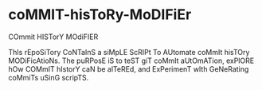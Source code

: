 # coMMIT-hisToRy-MoDIFiEr
COmmit HISTorY MOdiFIER

ThIs rEpoSiTory CoNTaInS a siMpLE ScRIPt To AUtomate coMmIt hisTOry MODiFicAtioNs. The puRPosE iS to teST giT coMmIt aUtOmATion, exPlORE hOw COMmIT hIstorY caN be alTeREd, and ExPerimenT wIth GeNeRating coMmiTs uSinG scripTS.
